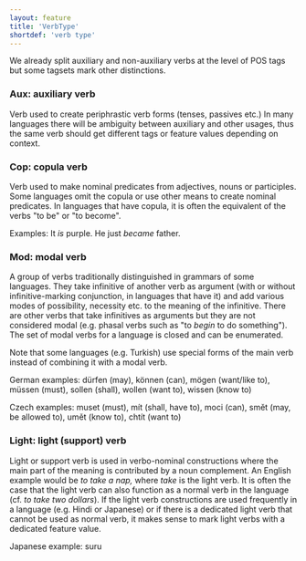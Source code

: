 ```yaml
---
layout: feature
title: 'VerbType'
shortdef: 'verb type'
---
```


We already split auxiliary and non-auxiliary verbs at the level of POS
tags but some tagsets mark other distinctions.

### Aux: auxiliary verb

Verb used to create periphrastic verb forms (tenses, passives etc.) In
many languages there will be ambiguity between auxiliary and other
usages, thus the same verb should get different tags or feature values
depending on context.

### Cop: copula verb

Verb used to make nominal predicates from adjectives, nouns or
participles. Some languages omit the copula or use other means to
create nominal predicates. In languages that have copula, it is often
the equivalent of the verbs "to be" or "to become".

Examples: It *is* purple. He just *became* father.

### Mod: modal verb

A group of verbs traditionally distinguished in grammars of some
languages. They take infinitive of another verb as argument (with or
without infinitive-marking conjunction, in languages that have it) and
add various modes of possibility, necessity etc. to the meaning of the
infinitive. There are other verbs that take infinitives as arguments
but they are not considered modal (e.g. phasal verbs such as "to
*begin* to do something"). The set of modal verbs for a language is
closed and can be enumerated.

Note that some languages (e.g. Turkish) use special forms of the main
verb instead of combining it with a modal verb.

German examples: dürfen (may), können (can), mögen (want/like to),
müssen (must), sollen (shall), wollen (want to), wissen (know to)

Czech examples: muset (must), mít (shall, have to), moci (can), smět
(may, be allowed to), umět (know to), chtít (want to)

### Light: light (support) verb

Light or support verb is used in verbo-nominal constructions where the main
part of the meaning is contributed by a noun complement.
An English example would be _to take a nap,_ where _take_ is the light verb.
It is often the case that the light verb can also function as a normal verb
in the language (cf. _to take two dollars_).
If the light verb constructions are used frequently in a language (e.g. Hindi or Japanese) or
if there is a dedicated light verb that cannot be used as normal verb,
it makes sense to mark light verbs with a dedicated feature value.

Japanese example: suru
